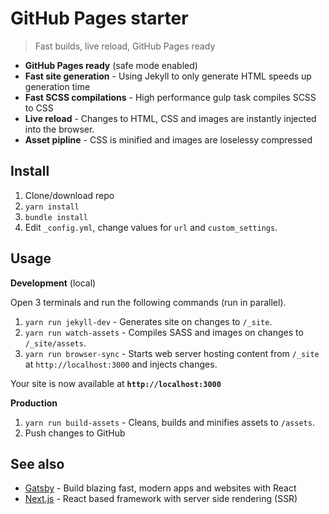 # GitHub Pages starter
> Fast builds, live reload, GitHub Pages ready

* **GitHub Pages ready** (safe mode enabled)
* **Fast site generation** - Using Jekyll to only generate HTML speeds up generation time
* **Fast SCSS compilations** - High performance gulp task compiles SCSS to CSS
* **Live reload** - Changes to HTML, CSS and images are instantly injected into the browser.
* **Asset pipline** - CSS is minified and images are loselessy compressed

## Install
1. Clone/download repo
2. `yarn install`
3. `bundle install`
4. Edit `_config.yml`, change values for `url` and `custom_settings`.

## Usage
**Development** (local)

Open 3 terminals and run the following commands (run in parallel).

1. `yarn run jekyll-dev` - Generates site on changes to `/_site`.
2. `yarn run watch-assets` - Compiles SASS and images on changes to `/_site/assets`.
3. `yarn run browser-sync` - Starts web server hosting content from `/_site` at `http://localhost:3000` and injects changes.

Your site is now available at **`http://localhost:3000`**

**Production**

1. `yarn run build-assets` - Cleans, builds and minifies assets to `/assets`.
2. Push changes to GitHub


## See also
* [Gatsby](https://github.com/gatsbyjs/gatsby) - Build blazing fast, modern apps and websites with React
* [Next.js](https://github.com/zeit/next.js) - React based framework with server side rendering (SSR)

